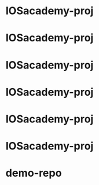 # IOSacademy-proj
# IOSacademy-proj
# IOSacademy-proj
# IOSacademy-proj
# IOSacademy-proj
# IOSacademy-proj
# demo-repo
